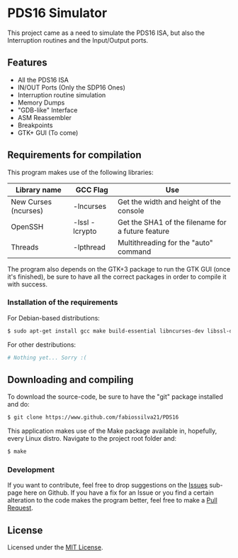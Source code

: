 # PDS16 Simulator

This project came as a need to simulate the PDS16 ISA, but also the Interruption routines and the Input/Output ports.

## Features

  - All the PDS16 ISA
  - IN/OUT Ports (Only the SDP16 Ones)
  - Interruption routine simulation
  - Memory Dumps
  - "GDB-like" Interface
  - ASM Reassembler
  - Breakpoints
  - GTK+ GUI (To come)

## Requirements for compilation

This program makes use of the following libraries:

| Library name | GCC Flag | Use |
| ------ | ------ | ------ |
| New Curses (ncurses) | -lncurses | Get the width and height of the console |
| OpenSSH | -lssl -lcrypto | Get the SHA1 of the filename for a future feature |
| Threads | -lpthread | Multithreading for the "auto" command |

The program also depends on the GTK+3 package to run the GTK GUI (once it's finished),
be sure to have all the correct packages in order to compile it with success.

### Installation of the requirements

For Debian-based distributions:

```sh
$ sudo apt-get install gcc make build-essential libncurses-dev libssl-dev libgtk-3-dev
```
For other destributions:

```sh
# Nothing yet... Sorry :(
```

## Downloading and compiling

To download the source-code, be sure to have the "git" package installed and do:

```sh
$ git clone https://www.github.com/fabiossilva21/PDS16
```

This application makes use of the Make package available in, hopefully, every Linux distro. Navigate to the project root folder and:

```sh
$ make
```

### Development

If you want to contribute, feel free to drop suggestions on the [Issues](https://github.com/fabiossilva21/PDS16/issues) sub-page here on Github. If you have a fix for an Issue or you find a certain alteration to the code makes the program better, feel free to make a [Pull Request](https://github.com/fabiossilva21/PDS16/pulls).

## License

Licensed under the [MIT License](LICENSE).